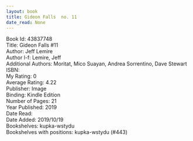 ```yaml
---
layout: book
title: Gideon Falls  no. 11
date_read: None
---
```


Book Id: 43837748<br />
Title: Gideon Falls #11<br />
Author: Jeff Lemire<br />
Author l-f: Lemire, Jeff<br />
Additional Authors: Moritat, Mico Suayan, Andrea Sorrentino, Dave    Stewart<br />
ISBN: <br />
My Rating: 0<br />
Average Rating: 4.22<br />
Publisher: Image<br />
Binding: Kindle Edition<br />
Number of Pages: 21<br />
Year Published: 2019<br />
Date Read: <br />
Date Added: 2019/10/19<br />
Bookshelves: kupka-wstydu<br />
Bookshelves with positions: kupka-wstydu (#443)<br />

